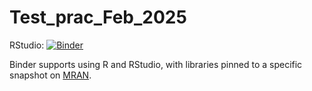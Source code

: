 # Test_prac_Feb_2025

RStudio: [![Binder](http://mybinder.org/badge_logo.svg)](http://mybinder.org/v2/gh/ett20/Test_prac_Feb_2025/main?urlpath=rstudio)

Binder supports using R and RStudio, with libraries pinned to a specific 
snapshot on [MRAN](https://mran.microsoft.com/documents/rro/reproducibility).
